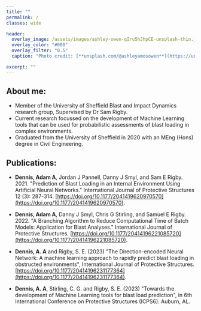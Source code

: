 ```yaml
---
title: ""
permalink: /
classes: wide

header:
  overlay_image: /assets/images/ashley-owen-qIru5hJhpCE-unsplash-thin.jpg
  overlay_color: "#000"
  overlay_filter: "0.5"
  caption: "Photo credit: [**unsplash.com/@ashleyamosowen**](https://unsplash.com/@ashleyamosowen)"

excerpt: ""
---
```


## About me:
* Member of the University of Sheffield Blast and Impact Dynamics research group, Supervised by Dr Sam Rigby.
* Current research focussed on the development of Machine Learning tools that can be used for probabilistic assessments of blast loading in complex environments.
* Graduated from the University of Sheffield in 2020 with an MEng (Hons) degree in Civil Engineering.

## Publications:
* **Dennis, Adam A**, Jordan J Pannell, Danny J Smyl, and Sam E Rigby. 2021. "Prediction of Blast Loading in an Internal Environment Using Artificial Neural Networks." International Journal of Protective Structures 12 (3): 287-314. [https://doi.org/10.1177/2041419620970570](https://doi.org/10.1177/2041419620970570).
 
* **Dennis, Adam A**, Danny J Smyl, Chris G Stirling, and Samuel E Rigby. 2022. "A Branching Algorithm to Reduce Computational Time of Batch Models: Application for Blast Analyses." International Journal of Protective Structures. [https://doi.org/10.1177/20414196221085720](https://doi.org/10.1177/20414196221085720).

* **Dennis, A. A** and Rigby, S. E. (2023) "The Direction-encoded Neural Network: A machine learning approach to rapidly predict blast loading in obstructed environments", International Journal of Protective Structures. [https://doi.org/10.1177/20414196231177364](https://doi.org/10.1177/20414196231177364).

* **Dennis, A. A**, Stirling, C. G. and Rigby, S. E. (2023) "Towards the development of Machine Learning tools for blast load prediction", in 6th International Conference on Protective Structures (ICPS6). Auburn, AL.
